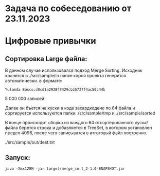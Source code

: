 # Задача по собеседованию от 23.11.2023 
# Цифровые привычки




## Сортировка Large файла:

В данном случае использовался подход Merge Sorting.
Исходник хранится в ./src/sample/in папке корня проекта генерится автоматически.
в формате:
```
Yulanda Bosco:d8cd1a2938f9429cb36737f4ac50c44b
```
5 000 000 записей.

Далее он бъется на куски в коде захардкодено по 64 файла и сортируется
используются папки ./src/sample/tmp и ./src/sample/sorted

В конце происходит сборка из каждого 64 отсортерованного куска/файла берется строка и добавляется в TreeSet, в котором установлен предел 4096, после чего записыватся в итгоговый файл построчно.

./src/sample/out/dest.txt


## Запуск:
```
java -Xmx128M -jar target/merge_sort_2-1.0-SNAPSHOT.jar
```


